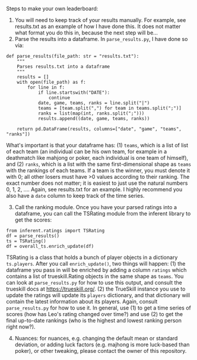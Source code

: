 Steps to make your own leaderboard:

1) You will need to keep track of your results manually. For example, see results.txt as an example of how I have done this. It does not matter what format you do this in, because the next step will be...
2) Parse the results into a dataframe. In ```parse_results.py```, I have done so via:

```python3
def parse_results(file_path: str = "results.txt"):
    """
    Parses results.txt into a dataframe
    """
    results = []
    with open(file_path) as f:
        for line in f:
            if line.startswith("DATE"):
                continue
            date, game, teams, ranks = line.split("|")
            teams = [team.split(",") for team in teams.split(";")]
            ranks = list(map(int, ranks.split(";")))
            results.append((date, game, teams, ranks))

    return pd.DataFrame(results, columns=["date", "game", "teams", "ranks"])
```

What's important is that your dataframe has: (1) ```teams```, which is a list of list of each team (an individual can be his own team, for example in a deathmatch like mahjong or poker, each individual is one team of himself), and (2) ```ranks```, which is a list with the same first-dimensional shape as ```teams``` with the rankings of each teams. If a team is the winner, you must denote it with 0; all other losers must have >0 values according to their ranking. The exact number does not matter; it is easiest to just use the natural numbers 0, 1, 2, .... Again, see results.txt for an example. I highly recommend you also have a ```date``` column to keep track of the time series.

3) Call the ranking module. Once you have your parsed ratings into a dataframe, you can call the TSRating module from the inferent library to get the scores:

```python3
from inferent.ratings import TSRating
df = parse_results()
ts = TSRating()
df = overall_ts.enrich_update(df)
```

TSRating is a class that holds a bunch of player objects in a dictionary ```ts.players```. After you call ```enrich_update()```, two things will happen: (1) the dataframe you pass in will be enriched by adding a column ```ratings``` which contains a list of trueskill.Rating objects in the same shape as ```teams```. You can look at ```parse_results.py``` for how to use this output, and consult the trueskill docs at https://trueskill.org/. (2) the TrueSkill instance you use to update the ratings will update its ```players``` dictionary, and that dictionary will contain the latest information about its players. Again, consult ```parse_results.py``` for how to use it. In general, use (1) to get a time series of scores (how has Leo's rating changed over time?) and use (2) to get the final up-to-date rankings (who is the highest and lowest ranking person right now?).

4) Nuances: for nuances, e.g. changing the default mean or standard deviation, or adding luck factors (e.g. majhong is more luck-based than poker), or other tweaking, please contact the owner of this repository.
